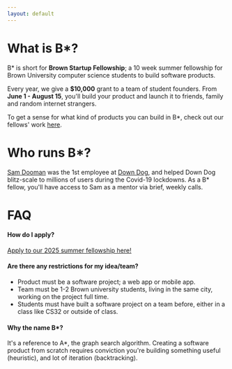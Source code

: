 ```yaml
---
layout: default
---
```


# What is B*?

B* is short for **Brown Startup Fellowship**; a 10 week summer fellowship for Brown University computer science students to build software products.

Every year, we give a **$10,000** grant to a team of student founders.  From **June 1 - August 15**, you'll build your product and launch it to friends, family and random internet strangers.

To get a sense for what kind of products you can build in B*, check out our fellows' work [here](/products).

# Who runs B*?

[Sam Dooman](https://www.linkedin.com/in/sam-dooman-7463a2105/) was the 1st employee at [Down Dog](https://www.downdogapp.com), and helped Down Dog blitz-scale to millions of users during the Covid-19 lockdowns.  As a B* fellow, you'll have access to Sam as a mentor via brief, weekly calls.

# FAQ

#### How do I apply?
[Apply to our 2025 summer fellowship here!](https://forms.gle/56rBUXt9oKoXS9mJ6)

#### Are there any restrictions for my idea/team?
 - Product must be a software project; a web app or mobile app.
 - Team must be 1-2 Brown university students, living in the same city, working on the project full time.
 - Students must have built a software project on a team before, either in a class like CS32 or outside of class.

#### Why the name B*?
It's a reference to A*, the graph search algorithm.  Creating a software product from scratch requires conviction you're building something useful (heuristic), and lot of iteration (backtracking).